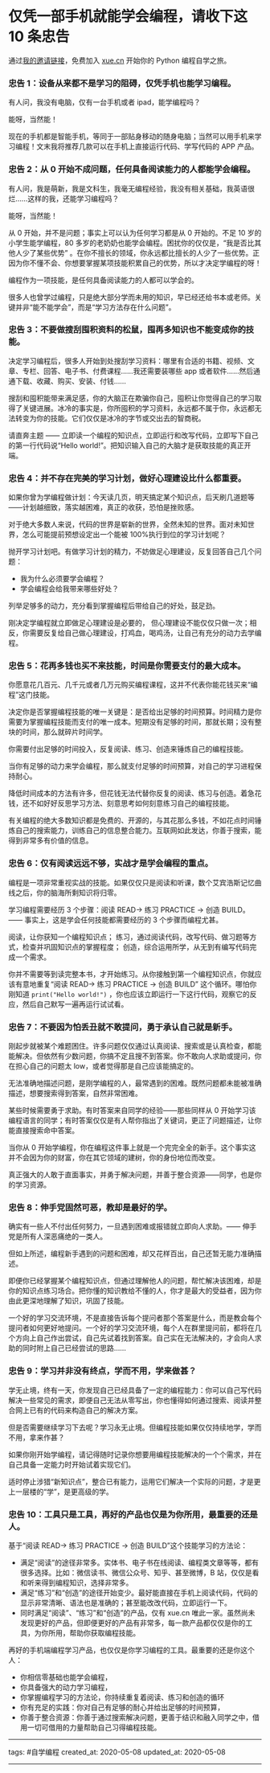 # 仅凭一部手机就能学会编程，请收下这 10 条忠告

通过[我的邀请链接](https://xue.cn?inviter=ch6w5
)，免费加入 [xue.cn](https://xue.cn?inviter=ch6w5
) 开始你的 Python 编程自学之旅。

### 忠告 1：设备从来都不是学习的阻碍，仅凭手机也能学习编程。

有人问，我没有电脑，仅有一台手机或者 ipad，能学编程吗？

能呀，当然能！

现在的手机都是智能手机，等同于一部贴身移动的随身电脑；当然可以用手机来学习编程！文末我将推荐几款可以在手机上直接运行代码、学写代码的 APP 产品。

### 忠告 2：从 0 开始不成问题，任何具备阅读能力的人都能学会编程。

有人问，我是萌新，我是文科生，我毫无编程经验，我没有相关基础，我英语很烂……这样的我，还能学习编程吗？

能呀，当然能！

从 0 开始，并不是问题；事实上可以认为任何学习都是从 0 开始的。不足 10 岁的小学生能学编程，80 多岁的老奶奶也能学会编程。困扰你的仅仅是，“我是否比其他人少了某些优势” 。在你不擅长的领域，你永远都比擅长的人少了一些优势。正因为你不懂不会、你想要掌握某项技能积累自己的优势，所以才决定学编程的呀！

编程作为一项技能，是任何具备阅读能力的人都可以学会的。

很多人也曾学过编程，只是绝大部分学而未用的知识，早已经还给书本或老师。关键并非“能不能学会”，而是“学习方法存在什么问题”。

### 忠告 3：不要做搜刮囤积资料的松鼠，囤再多知识也不能变成你的技能。

决定学习编程后，很多人开始到处搜刮学习资料：哪里有合适的书籍、视频、文章、专栏、回答、电子书、付费课程……我还需要装哪些 app 或者软件……然后通通下载、收藏、购买、安装、付钱…… 

搜刮和囤积能带来满足感，你的大脑正在欺骗你自己，囤积让你觉得自己的学习取得了关键进展。冰冷的事实是，你所囤积的学习资料，永远都不属于你，永远都无法转变为你的技能。它们仅仅是冰冷的字节或交出去的智商税。

请直奔主题 —— 立即读一个编程的知识点，立即运行和改写代码，立即写下自己的第一行代码说“Hello world!”。把知识输入自己的大脑才是获取技能的真正开端。

### 忠告 4：并不存在完美的学习计划，做好心理建设比什么都重要。

如果你曾为学编程做计划：今天读几页，明天搞定某个知识点，后天刷几道题等——计划越细致，落实越困难，真正的收获，恐怕是挫败感。

对于绝大多数人来说，代码的世界是崭新的世界，全然未知的世界。面对未知世界，怎么可能提前预想设定出一个能被 100%执行到位的学习计划呢？

抛开学习计划吧。有做学习计划的精力，不妨做足心理建设，反复回答自己几个问题：

- 我为什么必须要学会编程？
- 学会编程会给我带来哪些好处？

列举足够多的动力，充分看到掌握编程后带给自己的好处，鼓足劲。

刚决定学编程就立即做足心理建设是必要的， 但心理建设不能仅仅只做一次；相反，你需要反复给自己做心理建设，打鸡血，喝鸡汤，让自己有充分的动力去学编程。

### 忠告 5：花再多钱也买不来技能，时间是你需要支付的最大成本。

你愿意花几百元、几千元或者几万元购买编程课程，这并不代表你能花钱买来“编程”这门技能。

决定你是否掌握编程技能的唯一关键是：是否给出足够的时间预算。时间精力是你需要为掌握编程技能而支付的唯一成本。短期没有足够的时间，那就长期；没有整块的时间，那么就碎片时间学。

你需要付出足够的时间投入，反复阅读、练习、创造来锤炼自己的编程技能。

当你有足够的动力来学会编程，那么就支付足够的时间预算，对自己的学习进程保持耐心。

降低时间成本的方法有许多，但花钱无法代替你反复的阅读、练习与创造。着急花钱，还不如好好反思学习方法、刻意思考如何刻意练习自己的编程技能。

有关编程的绝大多数知识都是免费的、开源的，与其花那么多钱，不如花点时间锤炼自己的搜索能力，训练自己的信息整合能力。互联网如此发达，你善于搜索，能得到非常多有价值的信息。

### 忠告 6：仅有阅读远远不够，实战才是学会编程的重点。

编程是一项非常重视实战的技能。如果仅仅只是阅读和听课，数个艾宾浩斯记忆曲线之后，你的脑海所剩知识将归零。

学习编程需要经历 3 个步骤：阅读 READ→ 练习 PRACTICE → 创造 BUILD。—— 事实上，这是学会任何技能都需要经历的 3 个步骤而编程尤甚。

阅读，让你获知一个编程知识点；
练习，通过阅读代码，改写代码、做习题等方式，检查并巩固知识点的掌握程度；
创造，综合运用所学，从无到有编写代码完成一个需求。

你并不需要等到读完整本书，才开始练习。从你接触到第一个编程知识点，你就应该有意地重复“阅读 READ→ 练习 PRACTICE → 创造 BUILD” 这个循环。哪怕你刚知道 `print("Hello world!")` ，你也应该立即运行一下这行代码，观察它的反应，然后自己默写一遍再运行试试看。

### 忠告 7：不要因为怕丢丑就不敢提问，勇于承认自己就是新手。

刚起步就被某个难题困住。许多问题仅仅通过认真阅读、搜索或是认真检查，都能能解决。但依然有少数问题，你搞不定且搜不到答案。你不敢向人求助或提问，你在担心自己的问题太 low，或者觉得那是自己应该能搞定的。

无法准确地描述问题，是刚学编程的人，最常遇到的困难。既然问题都未能被准确描述，想要搜索得到答案，自然非常困难。

某些时候需要勇于求助。有时答案来自同学的经验——那些同样从 0 开始学习该编程语言的同学；有时答案仅仅是有人帮你指出了关键词，更正了问题描述，让你能直接搜索命中答案。

当你从 0 开始学编程，你在编程这件事上就是一个完完全全的新手。这个事实这并不会因为你的财富，你在其它领域的建树，你的身份地位而改变。

真正强大的人敢于直面事实，并勇于解决问题，并善于整合资源——同学，也是你的学习资源。

### 忠告 8：伸手党固然可恶，教却是最好的学。

确实有一些人不付出任何努力，一旦遇到困难或报错就立即向人求助。—— 伸手党是所有人深恶痛绝的一类人。

但如上所述，编程新手遇到的问题和困难，却又花样百出，自己还暂无能力准确描述。

即便你已经掌握某个编程知识点，但通过理解他人的问题，帮忙解决该困难，却是你的知识点练习场合。把你懂的知识教给不懂的人，你才是最大的受益者，因为你由此更深地理解了知识，巩固了技能。

一个好的学习交流环境，不是直接告诉每个提问者那个答案是什么，而是教会每个提问者如何更好地提问。一个好的学习交流环境，每个人在群里提问前，都将在几个方向上自己作出尝试，自己先试着找到答案。自己实在无法解决的，才会向人求助的同时附上自己已经尝试的思路……

### 忠告 9：学习并非没有终点，学而不用，学来做甚？

学无止境，终有一天，你发现自己已经具备了一定的编程能力：你可以自己写代码解决一些常见的需求，即便自己无法从零写出，你也懂得如何通过搜索、阅读并整合网上已有的代码来构造自己的解决方案。

但是否需要继续学习下去呢？学习永无止境。但编程技能如果仅仅持续地学，学而不用，拿来作甚？

如果你刚开始学编程，请记得随时记录你想要用编程技能解决的一个个需求，并在自己具备一定能力时开始试着实现它们。

适时停止涉猎“新知识点”，整合已有能力，运用它们解决一个实际的问题，才是更上一层楼的“学”，是更高级的学。

### 忠告 10：工具只是工具，再好的产品也仅是为你所用，最重要的还是人。

基于“阅读 READ→ 练习 PRACTICE → 创造 BUILD”这个技能学习的方法论：

- 满足“阅读”的途径非常多。实体书、电子书在线阅读、编程类文章等等，都有很多选择。比如：微信读书、微信公众号、知乎、甚至微博，B 站，仅仅是看和听来得到编程知识，选择非常多。
- 满足“练习”和“创造”的途径开始变少。最好能直接在手机上阅读代码，代码的显示非常清晰、语法也是准确的；甚至能改改代码，立即运行一下。
- 同时满足“阅读”、“练习”和“创造”的产品，仅有 xue.cn 唯此一家。虽然尚未发现更好的产品，但即便更好的产品有非常多，每一款产品都仅仅是你的工具，为你所用，帮助你获取编程技能。

再好的手机端编程学习产品，也仅仅是你学习编程的工具。最重要的还是你这个人：

- 你相信零基础也能学会编程，
- 你具备强大的动力学习编程，
- 你掌握编程学习的方法论，你持续重复着阅读、练习和创造的循环
- 你有充足的实践：你对自己有足够的耐心并给出足够的时间预算，
- 你善于整合资源：你善于通过搜索解决问题，更善于结识和融入同学之中，借用一切可借用的力量帮助自己习得编程技能。

---

tags: #自学编程
created_at: 2020-05-08
updated_at: 2020-05-08

---

